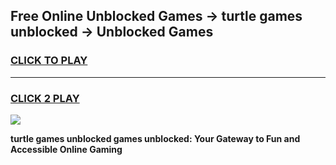 
## Free Online Unblocked Games → turtle games unblocked → Unblocked Games
<h3>
<a href="https://premium.freeplayer.one?title=turtle_games_unblocked&ref=21F">CLICK TO PLAY</a></h3>
<hr>

<h3>
<a href="https://premium.freeplayer.one?title=turtle_games_unblocked&ref=21F">CLICK 2 PLAY</a>
  
</h3>

<a href="https://premium.freeplayer.one?title=turtle_games_unblocked&ref=21F/"><img src="https://clearcache.store/games.png"></a>


**turtle games unblocked games unblocked: Your Gateway to Fun and Accessible Online Gaming**
